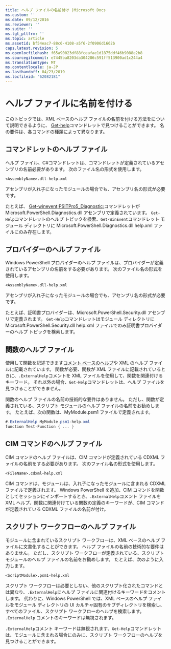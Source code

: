 ```yaml
---
title: ヘルプ ファイルの名前付け |Microsoft Docs
ms.custom: ''
ms.date: 09/12/2016
ms.reviewer: ''
ms.suite: ''
ms.tgt_pltfrm: ''
ms.topic: article
ms.assetid: bf54eac7-88c6-4108-a5f6-2f0906d1662b
caps.latest.revision: 5
ms.openlocfilehash: f65a90023df88fceafae1d1875ddf46b9088e2b8
ms.sourcegitcommit: e7445ba8203da304286c591ff513900ad1c244a4
ms.translationtype: MT
ms.contentlocale: ja-JP
ms.lasthandoff: 04/23/2019
ms.locfileid: "62082181"
---
```

# <a name="naming-help-files"></a>ヘルプ ファイルに名前を付ける

このトピックでは、XML ベースのヘルプ ファイルの名前を付ける方法をについて説明できるように、 [Get-help](/powershell/module/Microsoft.PowerShell.Core/Get-Help)コマンドレットで見つけることができます。 名の要件は、各コマンドの種類によって異なります。

## <a name="cmdlet-help-files"></a>コマンドレットのヘルプ ファイル

ヘルプ ファイル、C#コマンドレットは、コマンドレットが定義されているアセンブリの名前必要があります。 次のファイル名の形式を使用します。

```
<AssemblyName>.dll-help.xml
```

アセンブリが入れ子になったモジュールの場合でも、アセンブリ名の形式が必要です。

たとえば、 [Get-winevent;PSITPro5_Diagnostic;](/powershell/module/Microsoft.PowerShell.Diagnostics/Get-WinEvent)コマンドレットが Microsoft.PowerShell.Diagnostics.dll アセンブリで定義されています。 `Get-Help`コマンドレットのヘルプ トピックを検索、`Get-WinEvent`コマンドレット モジュール ディレクトリに Microsoft.PowerShell.Diagnostics.dll help.xml ファイルにのみ存在します。

## <a name="provider-help-files"></a>プロバイダーのヘルプ ファイル

Windows PowerShell プロバイダーのヘルプ ファイルは、プロバイダーが定義されているアセンブリの名前をする必要があります。 次のファイル名の形式を使用します。

```
<AssemblyName>.dll-help.xml
```

アセンブリが入れ子になったモジュールの場合でも、アセンブリ名の形式が必要です。

たとえば、証明書プロバイダーは、Microsoft.PowerShell.Security.dll アセンブリで定義されます。 `Get-Help`コマンドレットはモジュール ディレクトリに Microsoft.PowerShell.Security.dll help.xml ファイルでのみ証明書プロバイダーのヘルプ トピックを検索します。

## <a name="function-help-files"></a>関数のヘルプ ファイル

使用して関数を記述できます[コメント ベースのヘルプ](/powershell/module/microsoft.powershell.core/about/about_comment_based_help)や XML のヘルプ ファイルに記載されています。 関数が必要、関数が XML ファイルに記載されているときに、`.ExternalHelp`コメントを XML ファイルを使用して、関数を関連付けるキーワード。 それ以外の場合、`Get-Help`コマンドレットは、ヘルプ ファイルを見つけることができません。

関数のヘルプ ファイルの名前の技術的な要件はありません。 ただし、関数が定義されている、スクリプト モジュールのヘルプ ファイルの名前をお勧めします。 たとえば、次の関数は、MyModule.psm1 ファイルで定義されます。

```csharp
#.ExternalHelp MyModule.psm1-help.xml
function Test-Function { ... }
```

## <a name="cim-command-help-files"></a>CIM コマンドのヘルプ ファイル

CIM コマンドのヘルプ ファイルは、CIM コマンドが定義されている CDXML ファイルの名前をする必要があります。 次のファイル名の形式を使用します。

```
<FileName>.cdxml-help.xml
```

CIM コマンドは、モジュールは、入れ子になったモジュールに含まれる CDXML ファイルで定義されます。 Windows PowerShell を追加、CIM コマンドを関数としてセッションにインポートするとき、`.ExternalHelp`コメント ファイルを XML ヘルプ、関数に関連付けている関数の定義のキーワードが、CIM コマンドが定義されている CDXML ファイルの名前が付け。

## <a name="script-workflow-help-files"></a>スクリプト ワークフローのヘルプ ファイル

モジュールに含まれているスクリプト ワークフローは、XML ベースのヘルプ ファイルに文書化することができます。 ヘルプ ファイルの名前の技術的な要件はありません。 ただし、スクリプト ワークフローが定義されている、スクリプト モジュールのヘルプ ファイルの名前をお勧めします。 たとえば、次のように入力します。

```
<ScriptModule>.psm1-help.xml
```

スクリプト ワークフローは必要としない、他のスクリプト化されたコマンドとは異なり、`.ExternalHelp`にヘルプ ファイルに関連付けるキーワードをコメントします。 代わりに、Windows PowerShell では、XML ベースのヘルプ ファイルをモジュール ディレクトリの UI カルチャ固有のサブディレクトリを検索し、すべてのファイル、スクリプト ワークフローのヘルプを検索します。 `.ExternalHelp` コメントのキーワードは無視されます。

`.ExternalHelp`コメント キーワードは無視されます、`Get-Help`コマンドレットは、モジュールに含まれる場合にのみに、スクリプト ワークフローのヘルプを見つけることができます。
